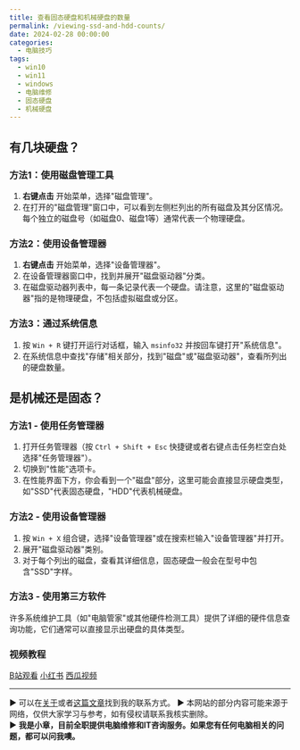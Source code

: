 ```yaml
---
title: 查看固态硬盘和机械硬盘的数量
permalink: /viewing-ssd-and-hdd-counts/
date: 2024-02-28 00:00:00
categories:
  - 电脑技巧
tags:
  - win10
  - win11
  - windows
  - 电脑维修
  - 固态硬盘
  - 机械硬盘
---
```


## 有几块硬盘？

### 方法1：使用磁盘管理工具

1. **右键点击** 开始菜单，选择"磁盘管理"。
2. 在打开的"磁盘管理"窗口中，可以看到左侧栏列出的所有磁盘及其分区情况。每个独立的磁盘号（如磁盘0、磁盘1等）通常代表一个物理硬盘。

### 方法2：使用设备管理器

1. **右键点击** 开始菜单，选择"设备管理器"。
2. 在设备管理器窗口中，找到并展开"磁盘驱动器"分类。
3. 在磁盘驱动器列表中，每一条记录代表一个硬盘。请注意，这里的"磁盘驱动器"指的是物理硬盘，不包括虚拟磁盘或分区。

### 方法3：通过系统信息

1. 按 `Win + R` 键打开运行对话框，输入 `msinfo32` 并按回车键打开"系统信息"。
2. 在系统信息中查找"存储"相关部分，找到"磁盘"或"磁盘驱动器"，查看所列出的硬盘数量。

<!--more-->

## 是机械还是固态？

### 方法1 - 使用任务管理器

1. 打开任务管理器（按 `Ctrl + Shift + Esc` 快捷键或者右键点击任务栏空白处选择"任务管理器"）。
2. 切换到"性能"选项卡。
3. 在性能界面下方，你会看到一个"磁盘"部分，这里可能会直接显示硬盘类型，如"SSD"代表固态硬盘，"HDD"代表机械硬盘。

### 方法2 - 使用设备管理器

1. 按 `Win + X` 组合键，选择"设备管理器"或在搜索栏输入"设备管理器"并打开。
2. 展开"磁盘驱动器"类别。
3. 对于每个列出的磁盘，查看其详细信息，固态硬盘一般会在型号中包含"SSD"字样。

### 方法3 - 使用第三方软件

许多系统维护工具（如"电脑管家"或其他硬件检测工具）提供了详细的硬件信息查询功能，它们通常可以直接显示出硬盘的具体类型。

### 视频教程

[B站观看](https://www.bilibili.com/video/BV1Yr421p7Lz)
[小红书](http://xhslink.com/gHDVNC)
[西瓜视频](https://www.ixigua.com/7340949294201242164)

---
▶ 可以在[关于](https://itxiaozhang.com/about/)或者[这篇文章](https://itxiaozhang.com/about-computer-repair-services-with-me/)找到我的联系方式。
▶ 本网站的部分内容可能来源于网络，仅供大家学习与参考，如有侵权请联系我核实删除。  
▶ **我是小章，目前全职提供电脑维修和IT咨询服务。如果您有任何电脑相关的问题，都可以问我噢。**  
